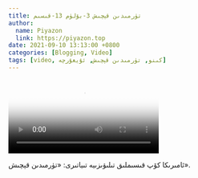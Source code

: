 ```yaml
---
title: تۈرمىدىن قېچىش 3-بۆلۈم 13-قىسىم
author:
  name: Piyazon
  link: https://piyazon.top
date: 2021-09-10 13:13:00 +0800
categories: [Blogging, Video]
tags: [video, كىنو, تۈرمىدىن قېچىش, ئۇيغۇرچە]
---
```


<style>
@import url(/assets/css/uyghur.css);
</style>

<video id="player" class="weixin_video" playsinline controls poster="https://gitlab.com/Alimjoo/cdn_img/-/raw/main/movie/pb/pb3.jpg"
  wxv="wxv_2183272415051513857" src="">

  <track kind="captions" label="English&Chinese" src="https://piyazon.top/storage/assets/subtitles/pb/s03e13.vtt" srclang="en&zh-CN"   />
</video>

ئامىرىكا كۆپ قىسىملىق تىلىۋىزىيە تىياتىرى: «تۈرمىدىن قېچىش».
